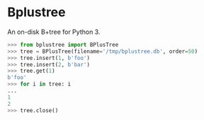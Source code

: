 Bplustree
=========

An on-disk B+tree for Python 3.

```python
>>> from bplustree import BPlusTree
>>> tree = BPlusTree(filename='/tmp/bplustree.db', order=50)
>>> tree.insert(1, b'foo')
>>> tree.insert(2, b'bar')
>>> tree.get(1)
b'foo'
>>> for i in tree: i
...
1
2
>>> tree.close()
```

